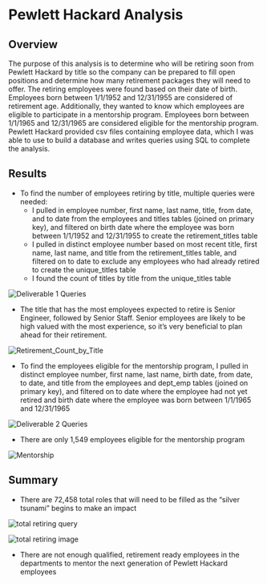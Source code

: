 # Pewlett Hackard Analysis

## Overview

The purpose of this analysis is to determine who will be retiring soon from Pewlett Hackard by title so the company can be prepared to fill open positions and determine how many retirement packages they will need to offer. The retiring employees were found based on their date of birth.  Employees born between 1/1/1952 and 12/31/1955 are considered of retirement age. Additionally, they wanted to know which employees are eligible to participate in a mentorship program. Employees born between 1/1/1965 and 12/31/1965 are considered eligible for the mentorship program. Pewlett Hackard provided csv files containing employee data, which I was able to use to build a database and writes queries using SQL to complete the analysis.

## Results

* To find the number of employees retiring by title, multiple queries were needed:
  * I pulled in employee number, first name, last name, title, from date, and to date from the employees and titles tables (joined on primary key), and filtered on birth date where the employee was born between 1/1/1952 and 12/31/1955 to create the retirement_titles table
  * I pulled in distinct employee number based on most recent title, first name, last name, and title from the retirement_titles table, and filtered on to date to exclude any employees who had already retired to create the unique_titles table
  * I found the count of titles by title from the unique_titles table

![Deliverable 1 Queries](https://user-images.githubusercontent.com/115508658/205504443-2d88bb75-4ae7-4ac5-b6b0-06d7ec11ea83.png)

* The title that has the most employees expected to retire is Senior Engineer, followed by Senior Staff. Senior employees are likely to be high valued with the most experience, so it’s very beneficial to plan ahead for their retirement.

![Retirement_Count_by_Title](https://user-images.githubusercontent.com/115508658/205503761-9d10ca29-0ec9-428f-9c77-5dfbfc09860e.png)

* To find the employees eligible for the mentorship program, I pulled in distinct employee number, first name, last name, birth date, from date, to date, and title from the employees and dept_emp tables (joined on primary key), and filtered on to date where the employee had not yet retired and birth date where the employee was born between 1/1/1965 and 12/31/1965

![Deliverable 2 Queries](https://user-images.githubusercontent.com/115508658/205508472-38d271c0-d298-4187-8a59-245409e0c6fb.png)

* There are only 1,549 employees eligible for the mentorship program

![Mentorship](https://user-images.githubusercontent.com/115508658/205505439-98161a70-f261-46bf-8d4b-bc5f8b651a6e.png)

## Summary

* There are 72,458 total roles that will need to be filled as the “silver tsunami” begins to make an impact

![total retiring query](https://user-images.githubusercontent.com/115508658/205508934-a23c57a7-b9d7-477d-8280-ca845eca9fc1.png)

![total retiring image](https://user-images.githubusercontent.com/115508658/205508937-649a645f-47e3-412f-923e-901baad775b1.png)

* There are not enough qualified, retirement ready employees in the departments to mentor the next generation of Pewlett Hackard employees

